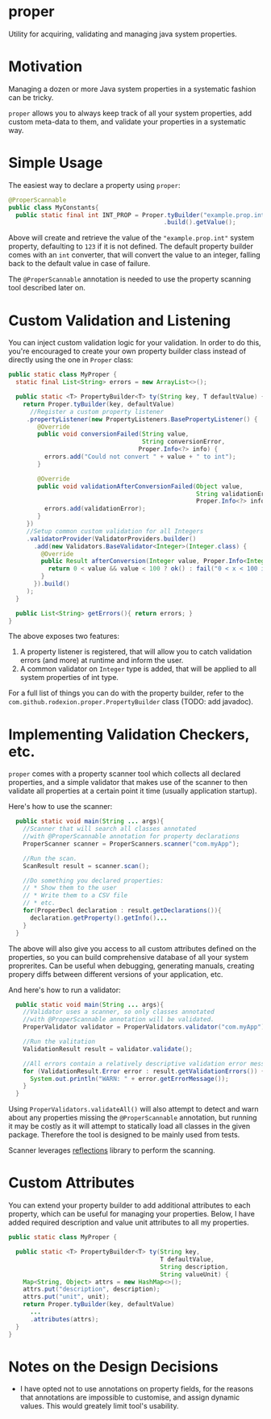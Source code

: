 proper
======

Utility for acquiring, validating and managing java system properties.

Motivation
==========

Managing a dozen or more Java system properties in a systematic fashion 
can be tricky. 

`proper` allows you to always keep track of all your system properties, 
add custom meta-data to them, and validate your properties in a systematic
way.

Simple Usage
============

The easiest way to declare a property using `proper`:

```java
@ProperScannable
public class MyConstants{
  public static final int INT_PROP = Proper.tyBuilder("example.prop.int", 123)
                                           .build().getValue();
```

Above will create and retrieve the value of the `"example.prop.int"` system 
property, defaulting to `123` if it is not defined. The default property 
builder comes with an `int` converter, that will convert the value to 
an integer, falling back to the default value in case of failure.

The `@ProperScannable` annotation is needed to use the property scanning
tool described later on.

Custom Validation and Listening
===============================

You can inject custom validation logic for your validation. In order to
do this, you're encouraged to create your own property builder class instead
of directly using the one in `Proper` class:

```java
public static class MyProper {
  static final List<String> errors = new ArrayList<>();

  public static <T> PropertyBuilder<T> ty(String key, T defaultValue) {
    return Proper.tyBuilder(key, defaultValue)
      //Register a custom property listener
     .propertyListener(new PropertyListeners.BasePropertyListener() {
        @Override
        public void conversionFailed(String value, 
                                     String conversionError, 
                                    Proper.Info<?> info) {
          errors.add("Could not convert " + value + " to int");
        }

        @Override
        public void validationAfterConversionFailed(Object value, 
                                                    String validationError, 
                                                    Proper.Info<?> info) {
          errors.add(validationError);
        }
     })
     //Setup common custom validation for all Integers
     .validatorProvider(ValidatorProviders.builder()
       .add(new Validators.BaseValidator<Integer>(Integer.class) {
         @Override
         public Result afterConversion(Integer value, Proper.Info<Integer> info) {
           return 0 < value && value < 100 ? ok() : fail("0 < x < 100 is not satisfied");
         }
       }).build()
     );
  }

  public List<String> getErrors(){ return errors; }
}
```

The above exposes two features: 

1. A property listener is registered, that will allow you to catch 
   validation errors (and more) at runtime and inform the user.
2. A common validator on `Integer` type is added, that will be 
   applied to all system properties of int type.

For a full list of things you can do with the property builder, refer 
to the `com.github.rodexion.proper.PropertyBuilder` class (TODO: add javadoc).

Implementing Validation Checkers, etc.
======================================

`proper` comes with a property scanner tool which collects all declared 
properties, and a simple validator that makes use of the scanner to then
validate all properties at a certain point it time (usually application startup).

Here's how to use the scanner:

```java
  public static void main(String ... args){
    //Scanner that will search all classes annotated
    //with @ProperScannable annotation for property declarations
    ProperScanner scanner = ProperScanners.scanner("com.myApp");

    //Run the scan.
    ScanResult result = scanner.scan();

    //Do something you declared properties:
    // * Show them to the user
    // * Write them to a CSV file
    // * etc.
    for(ProperDecl declaration : result.getDeclarations()){
      declaration.getProperty().getInfo()...
    }
  }
```

The above will also give you access to all custom attributes
defined on the properties, so you can build comprehensive database of all
your system proprerites. Can be useful when debugging, generating manuals,
creating propery diffs between different versions of your application, etc.

And here's how to run a validator:


```java
  public static void main(String ... args){
    //Validator uses a scanner, so only classes annotated
    //with @ProperScannable annotation will be validated.
    ProperValidator validator = ProperValidators.validator("com.myApp");

    //Run the valitation
    ValidationResult result = validator.validate();

    //All errors contain a relatively descriptive validation error message
    for (ValidationResult.Error error : result.getValidationErrors()) {
      System.out.println("WARN: " + error.getErrorMessage());
    }
  }
```

Using `ProperValidators.validateAll()` will also attempt to detect and
warn about any properties missing the `@ProperScannable` annotation, but
running it may be costly as it will attempt to statically load all classes
in the given package. Therefore the tool is designed to be mainly used from tests.

Scanner leverages [reflections](http://code.google.com/p/reflections/ "Reflections") library to perform the scanning.

Custom Attributes
=================

You can extend your property builder to add additional attributes 
to each property, which can be useful for managing your properties. 
Below, I have added required description and value unit attributes 
to all my properties.

```java
public static class MyProper {    

  public static <T> PropertyBuilder<T> ty(String key, 
                                          T defaultValue,
                                          String description,
                                          String valueUnit) {
    Map<String, Object> attrs = new HashMap<>();
    attrs.put("description", description);
    attrs.put("unit", unit);
    return Proper.tyBuilder(key, defaultValue)
      ...
      .attributes(attrs);
  }
}
```


Notes on the Design Decisions
=============================

* I have opted not to use annotations on property fields, for the reasons that annotations are impossible
  to customise, and assign dynamic values. This would greately limit tool's usability.
